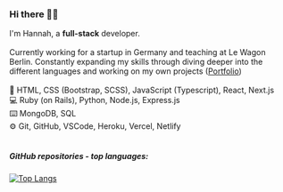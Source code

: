 ### Hi there 👋🏼
I'm Hannah, a **full-stack** developer.
<br>
<br>
Currently working for a startup in Germany and teaching at Le Wagon Berlin. 
Constantly expanding my skills through diving deeper into the different languages and working on my own projects ([Portfolio](https://www.hannaheich.com))
<br>
<br>
🎨 HTML, CSS (Bootstrap, SCSS), JavaScript (Typescript), React, Next.js
<br>
💻 Ruby (on Rails), Python, Node.js, Express.js
<br>
⌨️ MongoDB, SQL
<br>
⚙️ Git, GitHub, VSCode, Heroku, Vercel, Netlify
<br>
<br>

##### GitHub repositories - top languages:
[![Top Langs](https://github-readme-stats.vercel.app/api/top-langs/?username=hannah-eichelsdoerfer&layout=compact&count_private=true&langs_count=8&hide_title=true)](https://github.com/hannah-eichelsdoerfer)


<!--
**hannah-eichelsdoerfer/hannah-eichelsdoerfer** is a ✨ _special_ ✨ repository because its `README.md` (this file) appears on your GitHub profile.

Here are some ideas to get you started:

- 🔭 I’m currently working on ...
- 🌱 I’m currently learning ...
- 👯 I’m looking to collaborate on ...
- 🤔 I’m looking for help with ...
- 💬 Ask me about ...
- 📫 How to reach me: ...
- 😄 Pronouns: ...
- ⚡ Fun fact: ...
-  Bootstrap, SCSS
-->

